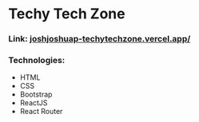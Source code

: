 # Techy Tech Zone

### Link: <a href='https://joshjoshuap-techytechzone.vercel.app'>joshjoshuap-techytechzone.vercel.app/</a>

### Technologies:
- HTML
- CSS
- Bootstrap
- ReactJS
- React Router
